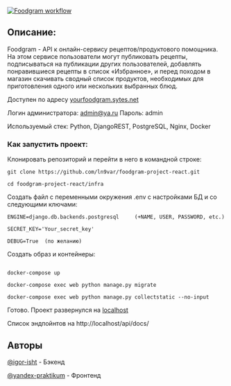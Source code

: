 [![Foodgram workflow](https://github.com/igor-isht/foodgram-project-react/actions/workflows/main.yml/badge.svg?branch=master&event=push)](https://github.com/igor-isht/foodgram-project-react/actions/workflows/main.yml)

## Описание:

Foodgram - API к онлайн-сервису рецептов/продуктового помощника. На этом сервисе пользователи могут публиковать рецепты, 
подписываться на публикации других пользователей, добавлять понравившиеся рецепты в список «Избранное», 
и перед походом в магазин скачивать сводный список продуктов, необходимых для приготовления одного или нескольких выбранных блюд.

Доступен по адресу [yourfoodgram.sytes.net](http://yourfoodgram.sytes.net/)

Логин администратора: admin@ya.ru Пароль: admin


Используемый стек: Python, DjangoREST, PostgreSQL, Nginx, Docker


### Как запустить проект:

Клонировать репозиторий и перейти в него в командной строке:

```
git clone https://github.com/ln9var/foodgram-project-react.git
```

```
cd foodgram-project-react/infra
```

Создать файл с переменными окружения .env с настройками БД и со следующими ключами:


```
ENGINE=django.db.backends.postgresql     (+NAME, USER, PASSWORD, etc.)

SECRET_KEY='Your_secret_key'

DEBUG=True  (по желанию)
```


Cоздать образ и контейнеры:

```

docker-compose up

docker-compose exec web python manage.py migrate

docker-compose exec web python manage.py collectstatic --no-input

```
Готово. Проект развернулся на [localhost](http://localhost) 

Список эндпойнтов на http://localhost/api/docs/


## Авторы

[@igor-isht](https://github.com/igor-isht) - Бэкенд

[@yandex-praktikum](https://github.com/yandex-praktikum) - Фронтенд


